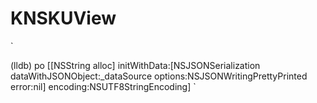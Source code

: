 # KNSKUView


`

 (lldb) po [[NSString alloc] initWithData:[NSJSONSerialization dataWithJSONObject:_dataSource options:NSJSONWritingPrettyPrinted error:nil] encoding:NSUTF8StringEncoding]
`
